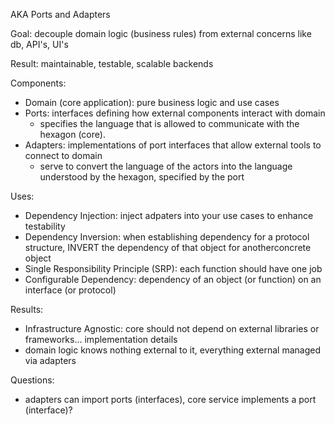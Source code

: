 
AKA Ports and Adapters

Goal: decouple domain logic (business rules) from external concerns like db, API's, UI's

Result: maintainable, testable, scalable backends

Components:
- Domain (core application): pure business logic and use cases
- Ports: interfaces defining how external components interact with domain
  - specifies the language that is allowed to communicate with the hexagon (core).
- Adapters: implementations of port interfaces that allow external tools to connect to domain
  - serve to convert the language of the actors into the language understood by the hexagon, specified by the port

Uses:
- Dependency Injection: inject adpaters into your use cases to enhance testability
- Dependency Inversion: when establishing dependency for a protocol structure, INVERT the dependency of that object for anotherconcrete object
- Single Responsibility Principle (SRP): each function should have one job
- Configurable Dependency: dependency of an object (or function) on an interface (or protocol)

Results:
- Infrastructure Agnostic: core should not depend on external libraries or frameworks... implementation details
- domain logic knows nothing external to it, everything external managed via adapters

Questions:
- adapters can import ports (interfaces), core service implements a port (interface)?
